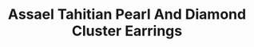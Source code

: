 ---
title: Assael Tahitian Pearl And Diamond Cluster Earrings
description: |
  Clusters of marquise-cut Diamonds bring dimension and drama to magnificent grey Tahitian Pearls in these gala-ready statement earrings.
specs: |
  14.0 - 14.7mm Tahitian Natural Color Cultured Pearl Buttons with 2.60 carats of Diamonds set in 18K White Gold.
images:
  - assael-tahitian-pearl-and-diamond-cluster-earrings.png
category: Classic Assael
tags:
  - earrings
---